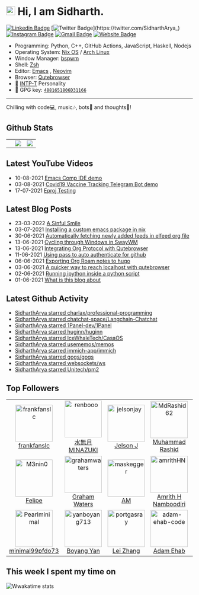 <!--

Thank you if you like this profile README!

BUT, please DO NOT copy this and create your profile based on it.

You can use it as a reference, and copy a part of it, but DO NOT copy
all of this and create your profile based on it.

It is very common that you forget to change some information and leave
mine in your profile. This has happened too many times.

And, this profile README is auto-updated by GitHub Actions, you can read
[the official documentation](https://docs.github.com/actions) to learn
how to use it.

Only when you know what you are copying should you paste it. So, again,
please DO NOT copy this and create your profile based on it.

What's more, you can find other awesome profile READMEs at
https://github.com/abhisheknaiidu/awesome-github-profile-readme. There
could be a profile README that fits you better than this one.

Wish you a good-looking profile README!

-->

# <img src='https://qpluspicture.oss-cn-beijing.aliyuncs.com/6LjjQA/Hi.gif' alt='Hi' width="24"/> Hi, I am Sidharth.

[![Linkedin Badge](https://img.shields.io/badge/-sidhartharya---blue?style=flat&logo=Linkedin&logoColor=white&link=https://www.linkedin.com/in/sidhartharya-/)](https://www.linkedin.com/in/sidhartharya-/)
[![Twitter Badge](https://img.shields.io/badge/-@SidharthArya__-1ca0f1?style=flat&labelColor=1ca0f1&logo=twitter&logoColor=white&link=https://twitter.com/SidharthArya_)](https://twitter.com/SidharthArya_)
[![Instagram Badge](https://img.shields.io/badge/-@sidhartharya66-purple?style=flat&logo=instagram&logoColor=white&link=https://instagram.com/sidhartharya66/)](https://instagram.com/sidhartharya66)
[![Gmail Badge](https://img.shields.io/badge/-sidhartharya-c14438?style=flat&logo=Gmail&logoColor=white&link=mailto:sidhartharya10@gmail.com)](mailto:sidhartharya10@gmail.com)
[![Website Badge](https://img.shields.io/badge/-sidhartharya.com-47CCCC?style=flat&logo=Google-Chrome&logoColor=white&link=https://sidhartharya.com)](https://sidhartharya.com)

-   Programming: Python, C++, GitHub Actions, JavaScript, Haskell, Nodejs
-   Operating System: [Nix OS](https://nixos.org/) / [Arch Linux](https://archlinux.org/)
-   Window Manager: [bspwm](https://github.com/baskerville/bspwm) 
-   Shell: [Zsh](https://www.zsh.org/)
-   Editor: [Emacs](https://www.gnu.org/software/emacs/) , [Neovim](https://neovim.io/)
-   Browser: [Qutebrowser](https://qutebrowser.org/)
-   :wave: [INTP-T](https://www.16personalities.com/intp-personality) Personality
-   :key: GPG key: [`4881651806D31166`](https://github.com/SidharthArya.gpg)

---

Chilling with code💻, music🎶, bots🤖 and thoughts💭!

## Github Stats

<table border="0">
 <tr>
<td class="d-inline">
  <td>
<img src="https://github-readme-stats.vercel.app/api?username=SidharthArya&count_private=true&show_icons=true" />

</td>

<td>
<img src="https://github-readme-stats.vercel.app/api/top-langs/?username=SidharthArya&layout=compact"/>

</td>

</table>

## Latest YouTube Videos

<!-- YOUTUBE:START -->
 - 10-08-2021 [Emacs Comp IDE demo](https://www.youtube.com/watch?v=zY0gr3Tv3hU)
 - 03-08-2021 [Covid19 Vaccine Tracking Telegram Bot demo](https://www.youtube.com/watch?v=9W0XNbmQQRQ)
 - 17-07-2021 [Eproj Testing](https://www.youtube.com/watch?v=UFLeJTyE4IA)<!-- YOUTUBE:END -->

## Latest Blog Posts
<!-- BLOG-POST-LIST:START -->
 - 23-03-2022 [A Sinful Smile](https://blog.sidhartharya.com/a-sinful-smile/)
 - 03-07-2021 [Installing a custom emacs package in nix](https://blog.sidhartharya.com/installing-a-custom-emacs-package-in-nix/)
 - 30-06-2021 [Automatically fetching newly added feeds in elfeed org file](https://blog.sidhartharya.com/automatically-fetching-newly-added-feeds-in-elfeed-org-file/)
 - 13-06-2021 [Cycling through Windows in SwayWM](https://blog.sidhartharya.com/cycling-through-windows-in-swaywm/)
 - 13-06-2021 [Integrating Org Protocol with Qutebrowser](https://blog.sidhartharya.com/integrating-org-protocol-with-qutebrowser/)
 - 11-06-2021 [Using pass to auto authenticate for github](https://blog.sidhartharya.com/using-pass-to-auto-authenticate-for-github/)
 - 06-06-2021 [Exporting Org Roam notes to hugo](https://blog.sidhartharya.com/exporting-org-roam-notes-to-hugo/)
 - 03-06-2021 [A quicker way to reach localhost with qutebrowser](https://blog.sidhartharya.com/a-quicker-way-to-reach-localhost-with-qutebrowser/)
 - 02-06-2021 [Running ipython inside a python script](https://blog.sidhartharya.com/running-ipython-inside-a-python-script/)
 - 01-06-2021 [What is this blog about](https://blog.sidhartharya.com/what-is-this-blog-about/)<!-- BLOG-POST-LIST:END -->


## Latest Github Activity

<!-- GITHUB:START -->
- [SidharthArya starred charlax/professional-programming](https://github.com/charlax/professional-programming)
- [SidharthArya starred chatchat-space/Langchain-Chatchat](https://github.com/chatchat-space/Langchain-Chatchat)
- [SidharthArya starred 1Panel-dev/1Panel](https://github.com/1Panel-dev/1Panel)
- [SidharthArya starred huginn/huginn](https://github.com/huginn/huginn)
- [SidharthArya starred IceWhaleTech/CasaOS](https://github.com/IceWhaleTech/CasaOS)
- [SidharthArya starred usememos/memos](https://github.com/usememos/memos)
- [SidharthArya starred immich-app/immich](https://github.com/immich-app/immich)
- [SidharthArya starred gogs/gogs](https://github.com/gogs/gogs)
- [SidharthArya starred websockets/ws](https://github.com/websockets/ws)
- [SidharthArya starred Unitech/pm2](https://github.com/Unitech/pm2)
<!-- GITHUB:END -->

## Top Followers
<!--START_SECTION:top-followers-->
<table>
  <tr>
    <td align="center">
      <a href="https://github.com/frankfanslc">
        <img src="https://avatars2.githubusercontent.com/u/55561087" width="100px;" alt="frankfanslc"/>
      </a>
      <br />
      <a href="https://github.com/frankfanslc">frankfanslc</a>
    </td>
    <td align="center">
      <a href="https://github.com/renbooo">
        <img src="https://avatars2.githubusercontent.com/u/16249870" width="100px;" alt="renbooo"/>
      </a>
      <br />
      <a href="https://github.com/renbooo">水無月 MINAZUKI</a>
    </td>
    <td align="center">
      <a href="https://github.com/jelsonjay">
        <img src="https://avatars2.githubusercontent.com/u/50907905" width="100px;" alt="jelsonjay"/>
      </a>
      <br />
      <a href="https://github.com/jelsonjay">Jelson J</a>
    </td>
    <td align="center">
      <a href="https://github.com/MdRashid62">
        <img src="https://avatars2.githubusercontent.com/u/55427374" width="100px;" alt="MdRashid62"/>
      </a>
      <br />
      <a href="https://github.com/MdRashid62">Muhammad Rashid</a>
    </td>
    <td align="center">
      <a href="https://github.com/carlosal1015">
        <img src="https://avatars2.githubusercontent.com/u/21283014" width="100px;" alt="carlosal1015"/>
      </a>
      <br />
      <a href="https://github.com/carlosal1015">Oromion</a>
    </td>
    <td align="center">
      <a href="https://github.com/Kos-M">
        <img src="https://avatars2.githubusercontent.com/u/46938390" width="100px;" alt="Kos-M"/>
      </a>
      <br />
      <a href="https://github.com/Kos-M">Kostas</a>
    </td>
    <td align="center">
      <a href="https://github.com/conao3">
        <img src="https://avatars2.githubusercontent.com/u/4703128" width="100px;" alt="conao3"/>
      </a>
      <br />
      <a href="https://github.com/conao3">Naoya Yamashita</a>
    </td>
  </tr>
  <tr>
    <td align="center">
      <a href="https://github.com/M3nin0">
        <img src="https://avatars2.githubusercontent.com/u/17037029" width="100px;" alt="M3nin0"/>
      </a>
      <br />
      <a href="https://github.com/M3nin0">Felipe</a>
    </td>
    <td align="center">
      <a href="https://github.com/grahamwaters">
        <img src="https://avatars2.githubusercontent.com/u/63750901" width="100px;" alt="grahamwaters"/>
      </a>
      <br />
      <a href="https://github.com/grahamwaters">Graham Waters</a>
    </td>
    <td align="center">
      <a href="https://github.com/maskegger">
        <img src="https://avatars2.githubusercontent.com/u/3811321" width="100px;" alt="maskegger"/>
      </a>
      <br />
      <a href="https://github.com/maskegger">AM</a>
    </td>
    <td align="center">
      <a href="https://github.com/amrithHN">
        <img src="https://avatars2.githubusercontent.com/u/70368617" width="100px;" alt="amrithHN"/>
      </a>
      <br />
      <a href="https://github.com/amrithHN">Amrith H Namboodiri</a>
    </td>
    <td align="center">
      <a href="https://github.com/Tiancheng-Luo">
        <img src="https://avatars2.githubusercontent.com/u/6097951" width="100px;" alt="Tiancheng-Luo"/>
      </a>
      <br />
      <a href="https://github.com/Tiancheng-Luo">Tiancheng-Luo</a>
    </td>
    <td align="center">
      <a href="https://github.com/Satawatkee">
        <img src="https://avatars2.githubusercontent.com/u/53291820" width="100px;" alt="Satawatkee"/>
      </a>
      <br />
      <a href="https://github.com/Satawatkee">@s_saichansut</a>
    </td>
    <td align="center">
      <a href="https://github.com/stormwatch">
        <img src="https://avatars2.githubusercontent.com/u/824211" width="100px;" alt="stormwatch"/>
      </a>
      <br />
      <a href="https://github.com/stormwatch">Ezequiel Birman</a>
    </td>
  </tr>
  <tr>
    <td align="center">
      <a href="https://github.com/Pearlminimal">
        <img src="https://avatars2.githubusercontent.com/u/45006194" width="100px;" alt="Pearlminimal"/>
      </a>
      <br />
      <a href="https://github.com/Pearlminimal">minimal99pfdo73 </a>
    </td>
    <td align="center">
      <a href="https://github.com/yanboyang713">
        <img src="https://avatars2.githubusercontent.com/u/7603628" width="100px;" alt="yanboyang713"/>
      </a>
      <br />
      <a href="https://github.com/yanboyang713">Boyang Yan</a>
    </td>
    <td align="center">
      <a href="https://github.com/portgasray">
        <img src="https://avatars2.githubusercontent.com/u/17681580" width="100px;" alt="portgasray"/>
      </a>
      <br />
      <a href="https://github.com/portgasray">Lei Zhang</a>
    </td>
    <td align="center">
      <a href="https://github.com/adam-ehab-code">
        <img src="https://avatars2.githubusercontent.com/u/137718329" width="100px;" alt="adam-ehab-code"/>
      </a>
      <br />
      <a href="https://github.com/adam-ehab-code">Adam Ehab</a>
    </td>
    <td align="center">
      <a href="https://github.com/G0rav">
        <img src="https://avatars2.githubusercontent.com/u/62126889" width="100px;" alt="G0rav"/>
      </a>
      <br />
      <a href="https://github.com/G0rav">Gaurav</a>
    </td>
    <td align="center">
      <a href="https://github.com/relativelyrehan">
        <img src="https://avatars2.githubusercontent.com/u/48210765" width="100px;" alt="relativelyrehan"/>
      </a>
      <br />
      <a href="https://github.com/relativelyrehan">rreel </a>
    </td>
    <td align="center">
      <a href="https://github.com/Kushpad">
        <img src="https://avatars2.githubusercontent.com/u/89928620" width="100px;" alt="Kushpad"/>
      </a>
      <br />
      <a href="https://github.com/Kushpad">Kushpad</a>
    </td>
  </tr>
</table>
<!--END_SECTION:top-followers-->

## This week I spent my time on

![Wwakatime stats](https://github-readme-stats-taupe-two.vercel.app/api/wakatime?username=SidharthArya&hide_title=true&hide_border=true&langs_count=5)

